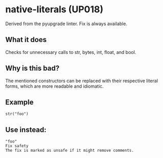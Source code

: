 # native-literals (UP018)
Derived from the pyupgrade linter.
Fix is always available.
## What it does
Checks for unnecessary calls to str, bytes, int, float, and bool.
## Why is this bad?
The mentioned constructors can be replaced with their respective literal
forms, which are more readable and idiomatic.
## Example
```
str("foo")
```
## Use instead:
```
"foo"
Fix safety
The fix is marked as unsafe if it might remove comments.
```